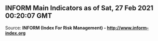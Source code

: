 ## INFORM Main Indicators as of Sat, 27 Feb 2021 00:20:07 GMT

Source: **INFORM (Index For Risk Management) - http://www.inform-index.org**